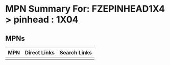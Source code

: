 



# MPN Summary For: FZEPINHEAD1X4 > pinhead : 1X04

## MPNs
  

|MPN|Direct Links|Search Links|
| :--- | :--- | :--- |
||||
